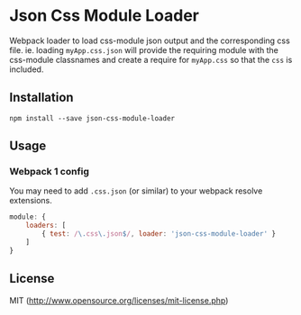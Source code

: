 # Json Css Module Loader

Webpack loader to load css-module json output and the corresponding css file.
ie. loading `myApp.css.json` will provide the requiring module with the css-module
classnames and create a require for `myApp.css` so that the `css` is included.

## Installation

`npm install --save json-css-module-loader`

## Usage

### Webpack 1 config

You may need to add `.css.json` (or similar) to your webpack resolve extensions.

``` javascript
module: {
	loaders: [
		{ test: /\.css\.json$/, loader: 'json-css-module-loader' }
	]
}
```

## License

MIT (http://www.opensource.org/licenses/mit-license.php)
